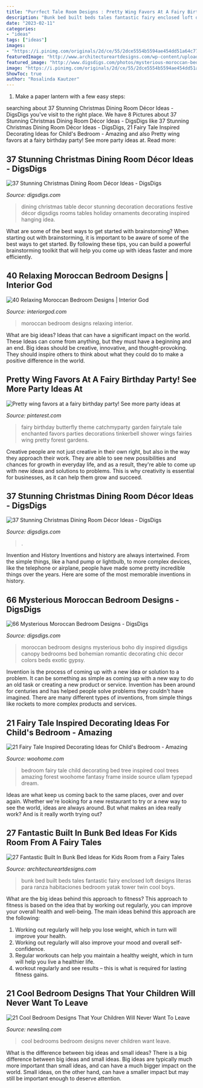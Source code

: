 ```yaml
---
title: "Purrfect Tale Room Designs : Pretty Wing Favors At A Fairy Birthday Party! See More Party Ideas At"
description: "Bunk bed built beds tales fantastic fairy enclosed loft designs literas para ranza habitaciones bedroom yatak tower twin cool boys"
date: "2023-02-11"
categories:
- "ideas"
tags: ["ideas"]
images:
- "https://i.pinimg.com/originals/2d/ce/55/2dce5554b5594ae454dd51a64c77996a.jpg"
featuredImage: "http://www.architectureartdesigns.com/wp-content/uploads/2014/04/1065.jpg"
featured_image: "http://www.digsdigs.com/photos/mysterious-moroccan-bedroom-designs-13.jpg"
image: "https://i.pinimg.com/originals/2d/ce/55/2dce5554b5594ae454dd51a64c77996a.jpg"
ShowToc: true
author: "Rosalinda Kautzer"
---
```



1. Make a paper lantern with a few easy steps:

	

		
searching about 37 Stunning Christmas Dining Room Décor Ideas - DigsDigs you've visit to the right place. We have 8 Pictures about 37 Stunning Christmas Dining Room Décor Ideas - DigsDigs like 37 Stunning Christmas Dining Room Décor Ideas - DigsDigs, 21 Fairy Tale Inspired Decorating Ideas for Child&#039;s Bedroom - Amazing and also Pretty wing favors at a fairy birthday party! See more party ideas at. Read more:
		
    
## 37 Stunning Christmas Dining Room Décor Ideas - DigsDigs

<img loading=lazy src="https://www.digsdigs.com/photos/stunning-christmas-dining-room-decor-ideas-1-554x831.jpg" onerror="this.onerror=null;this.src='https://tse2.mm.bing.net/th?id=OIP.8QJX228ydo2IDOkDcusoRgHaLH&amp;pid=15.1';" alt="37 Stunning Christmas Dining Room Décor Ideas - DigsDigs">

_Source: digsdigs.com_

>dining christmas table decor stunning decoration decorations festive décor digsdigs rooms tables holiday ornaments decorating inspired hanging idea. 

	

What are some of the best ways to get started with brainstorming?
When starting out with brainstorming, it is important to be aware of some of the best ways to get started. By following these tips, you can build a powerful brainstorming toolkit that will help you come up with ideas faster and more efficiently.

    
## 40 Relaxing Moroccan Bedroom Designs | Interior God

<img loading=lazy src="http://interiorgod.com/wp-content/uploads/2016/06/moroccan-bedroom-designs.jpg" onerror="this.onerror=null;this.src='https://tse3.mm.bing.net/th?id=OIP.vuDlFQnBIK5zz03uWH1cSAHaGI&amp;pid=15.1';" alt="40 Relaxing Moroccan Bedroom Designs | Interior God">

_Source: interiorgod.com_

>moroccan bedroom designs relaxing interior. 

	

What are big ideas? Ideas that can have a significant impact on the world. These Ideas can come from anything, but they must have a beginning and an end. Big ideas should be creative, innovative, and thought-provoking. They should inspire others to think about what they could do to make a positive difference in the world.

    
## Pretty Wing Favors At A Fairy Birthday Party! See More Party Ideas At

<img loading=lazy src="https://i.pinimg.com/originals/2d/ce/55/2dce5554b5594ae454dd51a64c77996a.jpg" onerror="this.onerror=null;this.src='https://tse4.mm.bing.net/th?id=OIP.f9kkp3XBrfH3NxtXFqeJQgHaLG&amp;pid=15.1';" alt="Pretty wing favors at a fairy birthday party! See more party ideas at">

_Source: pinterest.com_

>fairy birthday butterfly theme catchmyparty garden fairytale tale enchanted favors parties decorations tinkerbell shower wings fairies wing pretty forest gardens. 

	

Creative people are not just creative in their own right, but also in the way they approach their work. They are able to see new possibilities and chances for growth in everyday life, and as a result, they're able to come up with new ideas and solutions to problems. This is why creativity is essential for businesses, as it can help them grow and succeed.

    
## 37 Stunning Christmas Dining Room Décor Ideas - DigsDigs

<img loading=lazy src="https://www.digsdigs.com/photos/stunning-christmas-dining-room-decor-ideas-35-554x736.jpg" onerror="this.onerror=null;this.src='https://tse4.mm.bing.net/th?id=OIP.rWPgMlh0hW5_sZGExrszPgHaJ1&amp;pid=15.1';" alt="37 Stunning Christmas Dining Room Décor Ideas - DigsDigs">

_Source: digsdigs.com_

>. 

	

Invention and History
Inventions and history are always intertwined. From the simple things, like a hand pump or lightbulb, to more complex devices, like the telephone or airplane, people have made some pretty incredible things over the years. Here are some of the most memorable inventions in history.

    
## 66 Mysterious Moroccan Bedroom Designs - DigsDigs

<img loading=lazy src="http://www.digsdigs.com/photos/mysterious-moroccan-bedroom-designs-13.jpg" onerror="this.onerror=null;this.src='https://tse3.mm.bing.net/th?id=OIP.fqhjs58HdEZsI1O4gepvRAHaJ2&amp;pid=15.1';" alt="66 Mysterious Moroccan Bedroom Designs - DigsDigs">

_Source: digsdigs.com_

>moroccan bedroom designs mysterious boho diy inspired digsdigs canopy bedrooms bed bohemian romantic decorating chic decor colors beds exotic gypsy. 

	

Invention is the process of coming up with a new idea or solution to a problem. It can be something as simple as coming up with a new way to do an old task or creating a new product or service. Invention has been around for centuries and has helped people solve problems they couldn't have imagined. There are many different types of inventions, from simple things like rockets to more complex products and services.

    
## 21 Fairy Tale Inspired Decorating Ideas For Child&#039;s Bedroom - Amazing

<img loading=lazy src="http://www.woohome.com/wp-content/uploads/2015/06/Fairy-Tale-Child-Bedroom-WooHome-16.jpg" onerror="this.onerror=null;this.src='https://tse3.mm.bing.net/th?id=OIP.nvElJIyhfHa9SMyDZ9n7JgHaLE&amp;pid=15.1';" alt="21 Fairy Tale Inspired Decorating Ideas for Child&#039;s Bedroom - Amazing">

_Source: woohome.com_

>bedroom fairy tale child decorating bed tree inspired cool trees amazing forest woohome fantasy frame inside source ullam typepad dream. 

	

Ideas are what keep us coming back to the same places, over and over again. Whether we're looking for a new restaurant to try or a new way to see the world, ideas are always around. But what makes an idea really work? And is it really worth trying out?

    
## 27 Fantastic Built In Bunk Bed Ideas For Kids Room From A Fairy Tales

<img loading=lazy src="http://www.architectureartdesigns.com/wp-content/uploads/2014/04/1065.jpg" onerror="this.onerror=null;this.src='https://tse2.mm.bing.net/th?id=OIP.2Z7-ljjhTuROBQJWDv6GnwHaJ4&amp;pid=15.1';" alt="27 Fantastic Built In Bunk Bed Ideas for Kids Room from a Fairy Tales">

_Source: architectureartdesigns.com_

>bunk bed built beds tales fantastic fairy enclosed loft designs literas para ranza habitaciones bedroom yatak tower twin cool boys. 

	

What are the big ideas behind this approach to fitness?
This approach to fitness is based on the idea that by working out regularly, you can improve your overall health and well-being. The main ideas behind this approach are the following: 
1) Working out regularly will help you lose weight, which in turn will improve your health. 
2) Working out regularly will also improve your mood and overall self-confidence. 
3) Regular workouts can help you maintain a healthy weight, which in turn will help you live a healthier life. 
4) workout regularly and see results – this is what is required for lasting fitness gains.

    
## 21 Cool Bedroom Designs That Your Children Will Never Want To Leave

<img loading=lazy src="https://www.newslinq.com/wp-content/uploads/2016/02/cool-bedrooms-for-kids-13.jpg" onerror="this.onerror=null;this.src='https://tse1.mm.bing.net/th?id=OIP.u1f_1W4e65mPUrNCW-vJlAHaLH&amp;pid=15.1';" alt="21 Cool Bedroom Designs That Your Children Will Never Want To Leave">

_Source: newslinq.com_

>cool bedrooms bedroom designs never children want leave. 

	

What is the difference between big ideas and small ideas?
There is a big difference between big ideas and small ideas. Big ideas are typically much more important than small ideas, and can have a much bigger impact on the world. Small ideas, on the other hand, can have a smaller impact but may still be important enough to deserve attention.

